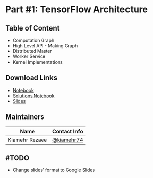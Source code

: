 # Part #1: TensorFlow Architecture
## Table of Content
- Computation Graph
- High Level API - Making Graph
- Distributed Master
- Worker Service
- Kernel Implementations

## Download Links
- [Notebook]()
- [Solutions Notebook]()
- [Slides]()

## Maintainers
| Name         | Contact Info    |
| ------------- |:-------------:|
| Kiamehr Rezaee      | [@kiamehr74](https://github.com/kiamehr74) |

## #TODO
- Change slides' format to Google Slides
